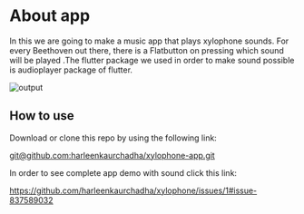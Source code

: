 # About app

In this we are going to make a music app that plays xylophone sounds. For every Beethoven out there, there is a Flatbutton on pressing which sound will be played .The flutter package we used in order to make sound possible is audioplayer package of flutter.

![output](https://user-images.githubusercontent.com/23056679/110372552-71476c80-8074-11eb-88b1-c9c5d1258e50.gif)

## How to use

Download or clone this repo by using the following link:

[<u>git@github.com:harleenkaurchadha/xylophone-app.git</u>](https://git@github.com:harleenkaurchadha/xylophone-app.git)

In order to see complete app demo with sound click this link:

[<u>https://github.com/harleenkaurchadha/xylophone/issues/1#issue-837589032</u>](https://https://github.com/harleenkaurchadha/xylophone/issues/1#issue-837589032)

